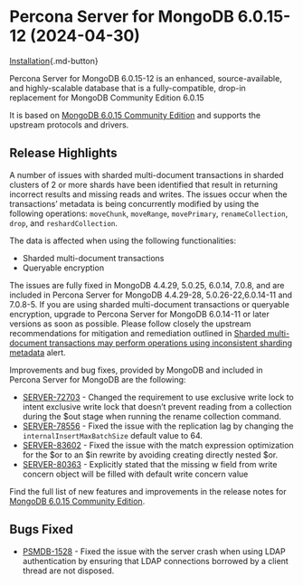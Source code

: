 # Percona Server for MongoDB 6.0.15-12 (2024-04-30)

[Installation](../install/index.md){.md-button}


Percona Server for MongoDB 6.0.15-12 is an enhanced, source-available, and highly-scalable database that is a
fully-compatible, drop-in replacement for MongoDB Community Edition 6.0.15

It is based on [MongoDB 6.0.15 Community Edition](https://www.mongodb.com/docs/manual/release-notes/6.0/#6.0.15---apr-18--2024) and supports the upstream protocols and drivers.

## Release Highlights

A number of issues with sharded multi-document transactions in sharded clusters of 2 or more shards have been identified that result in returning incorrect results and missing reads and writes. The issues occur when the transactions’ metadata is being concurrently modified by using the following operations: `moveChunk`, `moveRange`, `movePrimary`, `renameCollection`, `drop`, and `reshardCollection`.

The data is affected when using the following functionalities:

* Sharded multi-document transactions
* Queryable encryption

The issues are fully fixed in MongoDB  4.4.29, 5.0.25, 6.0.14, 7.0.8, and are included in Percona Server for MongoDB 4.4.29-28, 5.0.26-22,6.0.14-11 and 7.0.8-5. If you are using sharded multi-document transactions or queryable encryption, upgrade to Percona Server for MongoDB 6.0.14-11 or later versions as soon as possible. Please follow closely the upstream recommendations for mitigation and remediation outlined in [Sharded multi-document transactions may perform operations using inconsistent sharding metadata](https://www.mongodb.com/alerts/critical-alert-sharding-txn-issues-apr-2024) alert.

Improvements and bug fixes, provided by MongoDB and included in Percona Server for MongoDB are the following:

* [SERVER-72703](https://jira.mongodb.org/browse/SERVER-72703) - Changed the requirement to use exclusive write lock to intent exclusive write lock that doesn’t prevent reading from a collection during the $out stage when running the rename collection command.
* [SERVER-78556](https://jira.mongodb.org/browse/SERVER-78556) - Fixed the issue with the replication lag by changing the `internalInsertMaxBatchSize` default value to 64.
* [SERVER-83602](https://jira.mongodb.org/browse/SERVER-83602) - Fixed the issue with the match expression optimization for the $or to an $in rewrite by avoiding creating directly nested $or.
* [SERVER-80363](https://jira.mongodb.org/browse/SERVER-80363) - Explicitly stated that the missing w field from write concern object will be filled with default write concern value

Find the full list of new features and improvements in the release notes for [MongoDB 6.0.15 Community Edition](https://www.mongodb.com/docs/manual/release-notes/6.0/#6.0.15---apr-18--2024).

## Bugs Fixed

* [PSMDB-1528](https://perconadev.atlassian.net/browse/PSMDB-1528) - Fixed the issue with the server crash when using LDAP authentication by ensuring that LDAP connections borrowed by a client thread are not disposed.

